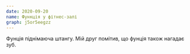 ```yaml
---
date: 2020-09-20
name: Функція у фітнес-залі
graph: j5or5eegzz
---
```


Фунція піднімаюча штангу. Мій друг помітив, що фунція також нагадає зуб.
